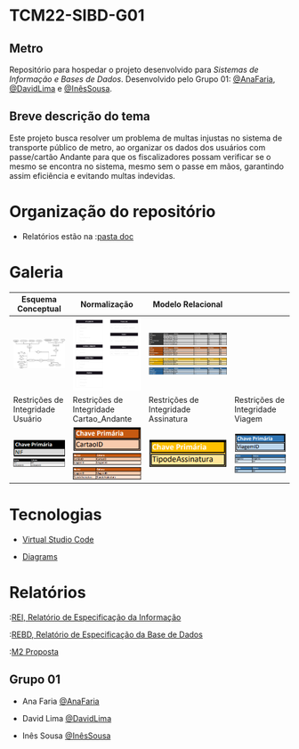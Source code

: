 # TCM22-SIBD-G01
## Metro

Repositório para hospedar o projeto desenvolvido para *Sistemas de Informação e Bases de Dados*. Desenvolvido pelo Grupo 01: [@AnaFaria](https://github.com/FariaAna), [@DavidLima](https://github.com/D-S-Lima) e [@InêsSousa](https://github.com/a041326).

## Breve descrição do tema

Este projeto busca resolver um problema de multas injustas no sistema de transporte público de metro, ao organizar os dados dos usuários com passe/cartão Andante para que os fiscalizadores possam verificar se o mesmo se encontra no sistema, mesmo sem o passe em mãos, garantindo assim eficiência e evitando multas indevidas.

# Organização do repositório

- Relatórios estão na :[pasta doc](/doc/)

# Galeria

|   Esquema Conceptual   |    Normalização    |   Modelo Relacional  | |
|--------------|-----------|------------|------------|
|![Esquema Conceptual](/doc/REI/imagens/Esquema_Conceptual.png)|![Normalização](/doc/REBD/imagens/1NF.png)|![ModeloRelacional1](/doc/REBD/imagens/ModeloRelacional1.png) ![ModeloRelacional2](/doc/REBD/imagens/ModeloRelacional2.png)![ModeloRelacional3](/doc/REBD/imagens/ModeloRelacional3.png) ![ModeloRelacional4](/doc/REBD/imagens/ModeloRelacional4.png)|
|Restrições de Integridade Usuário| Restrições de Integridade Cartao_Andante | Restrições de Integridade Assinatura | Restrições de Integridade Viagem |
| ![Chave primaria 1](/doc/REBD/imagens/Chaveprimaria1.png) ![Unicidade 1](/doc/REBD/imagens/Unicidade1.png) | ![Chave primaria 2](/doc/REBD/imagens/Chaveprimaria2.png) ![Unicidade 2](/doc/REBD/imagens/Unicidade2.png) ![Chave Estrangeira 1](/doc/REBD/imagens/ChaveEstrangeira1.png) | ![Chave primaria 3](/doc/REBD/imagens/Chaveprimaria3.png)| ![Chave primaria 4](/doc/REBD/imagens/Chaveprimaria4.png) ![Unicidade 3](/doc/REBD/imagens/Unicidade3.png) ![Chave Estrangeira 2](/doc/REBD/imagens/ChaveEstrangeira2.png) |




# Tecnologias

- [Virtual Studio Code](https://code.visualstudio.com)

- [Diagrams](https://www.diagrams.net)

# Relatórios

:[REI, Relatório de Especificação da Informação](/doc/REI/rei00.md)

:[REBD, Relatório de Especificação da Base de Dados](/doc/REBD/rebd00.md)

:[M2 Proposta](/doc/TCM22-SIBD01-M2Proposta.md)

## Grupo 01

- Ana Faria [@AnaFaria](https://github.com/FariaAna)

- David Lima [@DavidLima](https://github.com/D-S-Lima)

- Inês Sousa [@InêsSousa](https://github.com/a041326)

